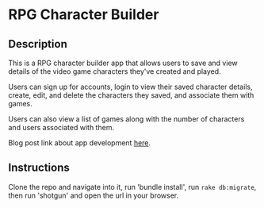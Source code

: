 # RPG Character Builder

## Description

This is a RPG character builder app that allows users to save and view details of the video game characters they've created and played.

Users can sign up for accounts, login to view their saved character details, create, edit, and delete the characters they saved, and associate them with games.

Users can also view a list of games along with the number of characters and users associated with them.

Blog post link about app development [here](https://victoriameng.github.io/sinatra_app_-_rpg_character_builder).

## Instructions

Clone the repo and navigate into it, run 'bundle install', run `rake db:migrate`, then run 'shotgun' and open the url in your browser.

